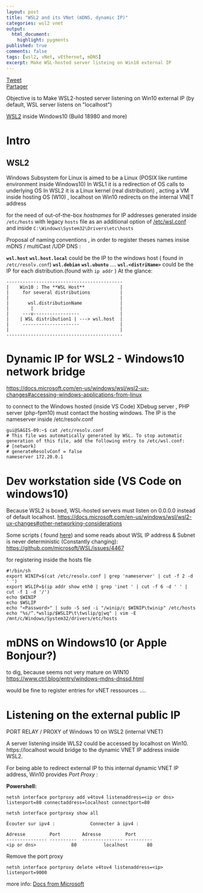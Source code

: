 ```yaml
---
layout: post
title: "WSL2 and its VNet (mDNS, dynamic IP)"
categories: wsl2 vnet
output:
  html_document:
    highlight: pygments
published: true
comments: false
tags: [wsl2, vNet, vEthernet, mDNS]
excerpt: Make WSL-hosted server listeing on Win10 external IP
---
```

<div class="social-media-list">
<a href="https://twitter.com/share?ref_src=twsrc%5Etfw" class="twitter-share-button" data-show-count="false">Tweet</a>
<script type="IN/Share" data-url="{{ site.url }}{{ page.url }}"></script>
<div class="fb-share-button" data-href="{{ site.url }}{{ page.url }}" data-layout="button" data-size="small"><a target="_blank" href="https://www.facebook.com/sharer/sharer.php?u={{ site.url }}{{ page.url }}" class="fb-xfbml-parse-ignore">Partager</a></div>
</div>

Objective is to Make WSL2-hosted server listening on Win10 external IP
(by default, WSL server listens on "localhost")

 [WSL2](https://docs.microsoft.com/en-us/windows/wsl/wsl2-ux-changes#accessing-windows-applications-from-linux) inside Windows10 (Build 18980 and more)
 


Intro
======

WSL2
----

Windows Subsystem for Linux is aimed to be a Linux (POSIX like runtime environment inside Windows10)
In WSL1 it is a redirection of OS calls to underlying OS
In WSL2 it is a Linux kernel (real distribution) , acting a VM inside hosting OS (W10) , localhost on Win10 redirects on the internal VNET address


for the need of  out-of-the-box _hostnames_ for IP addresses generated inside `/etc/hosts` with legacy `hosts` file as an additional option of [/etc/wsl.conf](https://docs.microsoft.com/en-us/windows/wsl/wsl-config#configuration-options)
and inside `C:\Windows\System32\Drivers\etc\hosts`

Proposal of naming conventions , in order to register theses names insise  mDNS / multiCast /UDP DNS  :

**`wsl.host`**  **`wsl.host.local`** could be the IP to the windows host ( found in `/etc/resolv.conf`)
**`wsl.debian`**
**`wsl.ubuntu`** …. **`wsl.<distriName>`** could be the IP for each distribution.(found with `ip addr` )
At the glance:

```
-------------------------------------------
|    Win10 : The **WSL Host**             |
|     for several distributions           |
|                                         |
|       wsl.distributionName              |
|        |                                |
|     ---v-----------------               |
|    | WSL distribution1 | ---> wsl.host  |
|     ---------------------               |
|                                         |
-------------------------------------------
```




Dynamic IP for WSL2 - Windows10 network bridge
==============================================
https://docs.microsoft.com/en-us/windows/wsl/wsl2-ux-changes#accessing-windows-applications-from-linux

to connect to the Windows hosted (inside VS Code) XDebug server , PHP server (php-fpm10) must contact the hosting windows. 
The IP is the nameserver inside /etc/resolv.conf

```
gui@SAGIS-09:~$ cat /etc/resolv.conf
# This file was automatically generated by WSL. To stop automatic generation of this file, add the following entry to /etc/wsl.conf:
# [network]
# generateResolvConf = false
nameserver 172.20.0.1
```


Dev workstation side (VS Code on windows10)
===========================================

Because WSL2 is boxed, WSL-hosted servers must listen on 0.0.0.0 instead of default localhost.
https://docs.microsoft.com/en-us/windows/wsl/wsl2-ux-changes#other-networking-considerations

Some scripts ( found [here](https://github.com/microsoft/WSL/issues/4210))
and some reads about WSL IP address & Subnet is never deterministic (Constantly changing): https://github.com/microsoft/WSL/issues/4467

for registering inside the hosts file
```
#!/bin/sh
export WINIP=$(cat /etc/resolv.conf | grep 'nameserver' | cut -f 2 -d ' ') 
export WSLIP=$(ip addr show eth0 | grep 'inet ' | cut -f 6 -d ' ' | cut -f 1 -d '/')
echo $WINIP
echo $WSLIP
echo "<Password>" | sudo -S sed -i "/winip/c $WINIP\twinip" /etc/hosts
echo "%s/^.*wslip/$WSLIP\t\twslip/g|wq" | vim -E /mnt/c/Windows/System32/drivers/etc/hosts
```

mDNS on Windows10 (or Apple Bonjour?)
===========================
to dig, because seems not very mature on WIN10
https://www.ctrl.blog/entry/windows-mdns-dnssd.html

would be fine to register entries for vNET ressources ....

Listening on the external public IP
===================================

PORT RELAY / PROXY of Windows 10 on WSL2 (internal VNET)


A server listening inside WLS2 could be accessed by localhost on Win10.
https://localhost would bridge to the dynamic VNET IP address inside WSL2.

For being able to redirect external IP to this internal dynamic VNET IP address, Win10 provides *Port Proxy* :

**Powershell:**
```
netsh interface portproxy add v4tov4 listenaddress=<ip or dns> listenport=80 connectaddress=localhost connectport=80
```

```
netsh interface portproxy show all

Écouter sur ipv4 :             Connecter à ipv4 :

Adresse         Port        Adresse         Port
--------------- ----------  --------------- ----------
<ip or dns>             80          localhost       80
```

Remove the port proxy
```
netsh interface portproxy delete v4tov4 listenaddress=<ip> listenport=9000
```

more info: [Docs from Microsoft](https://docs.microsoft.com/en-us/windows-server/networking/technologies/netsh/netsh-interface-portproxy)